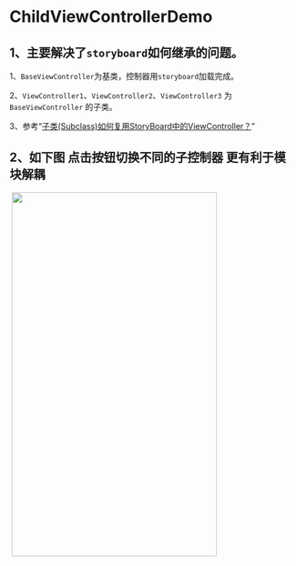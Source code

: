 # ChildViewControllerDemo

## 1、主要解决了`storyboard`如何继承的问题。

1、`BaseViewController`为基类，控制器用`storyboard`加载完成。

2、`ViewController1`、`ViewController2`、`ViewController3` 为 `BaseViewController`  的子类。

3、参考“[子类(Subclass)如何复用StoryBoard中的ViewController？](https://www.jianshu.com/p/5b77ad4c8f2c)”


## 2、如下图 点击按钮切换不同的子控制器 更有利于模块解耦

 <img src="https://github.com/1019459067/ChildViewControllerDem/raw/master/screenshots/2019-12-13_15-04-14.jpg" width=360 height=640 />

